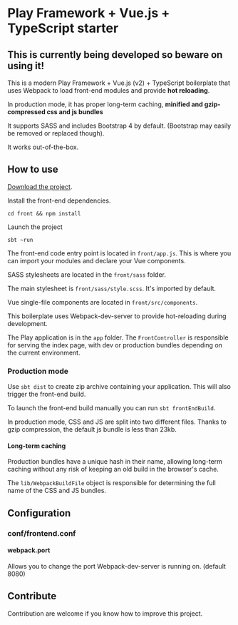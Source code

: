 # Play Framework + Vue.js + TypeScript starter

## This is currently being developed so beware on using it!

This is a modern Play Framework + Vue.js (v2) + TypeScript boilerplate that uses Webpack
to load front-end modules and provide **hot reloading**.

In production mode, it has proper 
long-term caching, **minified and gzip-compressed css and js bundles**

It supports SASS and includes Bootstrap 4 by default. (Bootstrap may easily be 
removed or replaced though).

It works out-of-the-box.

## How to use

[Download the project](https://github.com/gbogard/play-vue-webpack/archive/master.zip).

Install the front-end dependencies.

```
cd front && npm install
```

Launch the project

```
sbt ~run
```
The front-end code entry point is located in `front/app.js`. This is where you can import your modules
and declare your Vue components.

SASS stylesheets are located in the `front/sass` folder.

The main stylesheet is `front/sass/style.scss`. It's imported by default.

Vue single-file components are located in `front/src/components`.

This boilerplate uses Webpack-dev-server to provide hot-reloading during development.

The Play application is in the `app` folder. The `FrontController` is responsible for
serving the index page, with dev or production bundles depending on the current environment.

### Production mode

Use `sbt dist` to create zip archive containing your application. This will also trigger
the front-end build.

To launch the front-end build manually you can run `sbt frontEndBuild`.

In production mode, CSS and JS are split into two different files. Thanks to gzip compression,
the default js bundle is less than 23kb.

#### Long-term caching

Production bundles have a unique hash in their name, allowing long-term caching without any
risk of keeping an old build in the browser's cache.

The `lib/WebpackBuildFile` object is responsible for determining the full 
name of the CSS and JS bundles.

## Configuration

### conf/frontend.conf

#### webpack.port
Allows you to change the port Webpack-dev-server is running on. (default 8080)

## Contribute

Contribution are welcome if you know how to improve this project.
